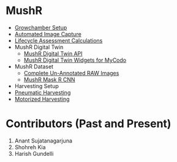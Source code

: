 # MushR

- [Growchamber Setup](growchamber-setup/)
- [Automated Image Capture](automated-image-capture/)
- [Lifecycle Assessment Calculations](lca-calculations/)
- MushR Digital Twin
  - [MushR Digital Twin API](https://github.com/ETCE-LAB/mushr-digitaltwin-api/tree/main)
  - [MushR Digital Twin Widgets for MyCodo](https://github.com/ETCE-LAB/mushr-digitaltwin-api/tree/main/mycodo)
- MushR Dataset
  - [Complete Un-Annotated RAW Images](https://www.kaggle.com/datasets/etcelab/mushr-project-raw-image-dataset-oyster-mushrooms)
  - [MushR Mask R CNN](https://github.com/ETCE-LAB/mushr-mask-r-cnn)
- Harvesting Setup
 - [Pneumatic Harvesting](pneumatic-harvesting/)
 - [Motorized Harvesting](motorized-harvesting/)

# Contributors (Past and Present)

1. Anant Sujatanagarjuna
2. Shohreh Kia
3. Harish Gundelli

